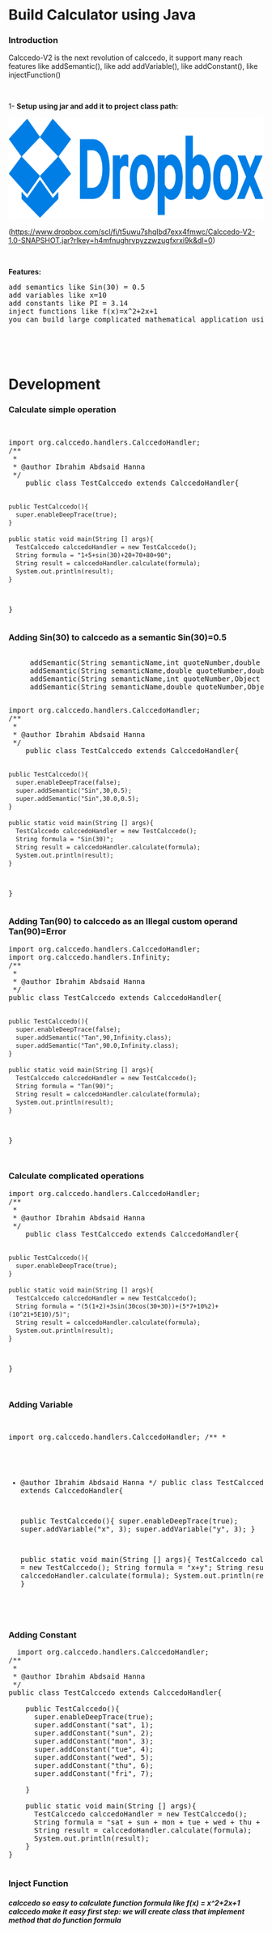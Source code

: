 
<h1> Build Calculator using Java </h1>

<h3> Introduction </h3>

Calccedo-V2 is the next revolution of calccedo, it support many reach features like addSemantic(), like add addVariable(), like addConstant(), like injectFunction()


<br/>


1- <a style="font-weight: bold;"> Setup using jar and add it to project class path:</a>


<a href="https://www.dropbox.com/scl/fi/t5uwu7shqlbd7exx4fmwc/Calccedo-V2-1.0-SNAPSHOT.jar?rlkey=h4mfnughrvpyzzwzugfxrxi9k&dl=0">
<img src="https://raw.githubusercontent.com/ibrahim1hero1/calccedo/Calccedo-v2/readme/images/dropbox-logo.png" data-canonical-src="https://raw.githubusercontent.com/ibrahim1hero1/calccedo/Calccedo-v2/readme/images/dropbox-logo.png" width="800" height="200" />
</a>



(https://www.dropbox.com/scl/fi/t5uwu7shqlbd7exx4fmwc/Calccedo-V2-1.0-SNAPSHOT.jar?rlkey=h4mfnughrvpyzzwzugfxrxi9k&dl=0)

<br/>

<a style="font-weight: bold;"> Features: </a>
<pre>
add semantics like Sin(30) = 0.5
add variables like x=10
add constants like PI = 3.14
inject functions like f(x)=x^2+2x+1
you can build large complicated mathematical application using Calccedo-V2

  </pre>


<br/>

<h1>Development</h1>
<h3>Calculate simple operation</h3>

<br/>
<pre>
import org.calccedo.handlers.CalccedoHandler;
/**
 *
 * @author Ibrahim Abdsaid Hanna
 */   
    public class TestCalccedo extends CalccedoHandler{
    
    public TestCalccedo(){
      super.enableDeepTrace(true);
    }
    
    public static void main(String [] args){
      TestCalccedo calccedoHandler = new TestCalccedo();
      String formula = "1+5+sin(30)+20+70+80+90";
      String result = calccedoHandler.calculate(formula);
      System.out.println(result);
    }
}
</pre>

<h3>Adding Sin(30) to calccedo as a semantic Sin(30)=0.5</h3>
     <pre>    
     addSemantic(String semanticName,int quoteNumber,double value);
     addSemantic(String semanticName,double quoteNumber,double value);
     addSemantic(String semanticName,int quoteNumber,Object object);
     addSemantic(String semanticName,double quoteNumber,Object object);
    </pre>
    <pre>
import org.calccedo.handlers.CalccedoHandler;
/**
 *
 * @author Ibrahim Abdsaid Hanna
 */   
    public class TestCalccedo extends CalccedoHandler{
    
    
    public TestCalccedo(){
      super.enableDeepTrace(false);
      super.addSemantic("Sin",30,0.5);
      super.addSemantic("Sin",30.0,0.5);
    }
    
    public static void main(String [] args){
      TestCalccedo calccedoHandler = new TestCalccedo();
      String formula = "Sin(30)";
      String result = calccedoHandler.calculate(formula);
      System.out.println(result);
    }
}
    </pre>

<h3>Adding Tan(90) to calccedo as an Illegal custom operand Tan(90)=Error</h3>
<pre>
import org.calccedo.handlers.CalccedoHandler;
import org.calccedo.handlers.Infinity;
/**
 *
 * @author Ibrahim Abdsaid Hanna
 */
public class TestCalccedo extends CalccedoHandler{
    
    public TestCalccedo(){
      super.enableDeepTrace(false);
      super.addSemantic("Tan",90,Infinity.class);
      super.addSemantic("Tan",90.0,Infinity.class);
    }
    
    public static void main(String [] args){
      TestCalccedo calccedoHandler = new TestCalccedo();
      String formula = "Tan(90)";
      String result = calccedoHandler.calculate(formula);
      System.out.println(result);
    }
}

</pre>

<h3>Calculate complicated operations</h3>
<pre>
import org.calccedo.handlers.CalccedoHandler;
/**
 *
 * @author Ibrahim Abdsaid Hanna
 */   
    public class TestCalccedo extends CalccedoHandler{
    
    public TestCalccedo(){
      super.enableDeepTrace(true);
    }
    
    public static void main(String [] args){
      TestCalccedo calccedoHandler = new TestCalccedo();
      String formula = "(5(1+2)+3sin(30cos(30+30))+(5*7+10%2)+(10^21+5E10)/5)";
      String result = calccedoHandler.calculate(formula);
      System.out.println(result);
    }
}
  
</pre>

<h3>Adding Variable</h3>
<pre>
  
import org.calccedo.handlers.CalccedoHandler;
/**
 *
 * @author Ibrahim Abdsaid Hanna
 */
public class TestCalccedo extends CalccedoHandler{
    
    public TestCalccedo(){
      super.enableDeepTrace(true);
      super.addVariable("x", 3);
      super.addVariable("y", 3);
    }
    
    public static void main(String [] args){
      TestCalccedo calccedoHandler = new TestCalccedo();
      String formula = "x+y";
      String result = calccedoHandler.calculate(formula);
      System.out.println(result);
    }
}
</pre>

<h3>Adding Constant</h3>

<pre>
  import org.calccedo.handlers.CalccedoHandler;
/**
 *
 * @author Ibrahim Abdsaid Hanna
 */
public class TestCalccedo extends CalccedoHandler{
    
    public TestCalccedo(){
      super.enableDeepTrace(true);
      super.addConstant("sat", 1);
      super.addConstant("sun", 2);
      super.addConstant("mon", 3);
      super.addConstant("tue", 4);
      super.addConstant("wed", 5);
      super.addConstant("thu", 6);
      super.addConstant("fri", 7);
     
    }
    
    public static void main(String [] args){
      TestCalccedo calccedoHandler = new TestCalccedo();
      String formula = "sat + sun + mon + tue + wed + thu + fri";
      String result = calccedoHandler.calculate(formula);
      System.out.println(result);
    }
}

</pre>


<h3>Inject Function</h3>
<h5>calccedo so easy to calculate function formula like f(x) = x^2+2x+1 calccedo make it easy
first step: we will create class that implement method that do function formula</h5>
